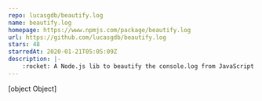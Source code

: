 ```yaml
---
repo: lucasgdb/beautify.log
name: beautify.log
homepage: https://www.npmjs.com/package/beautify.log
url: https://github.com/lucasgdb/beautify.log
stars: 48
starredAt: 2020-01-21T05:05:09Z
description: |-
    :rocket: A Node.js lib to beautify the console.log from JavaScript with colors, making it easier and useful. :heart:
---
```


[object Object]
